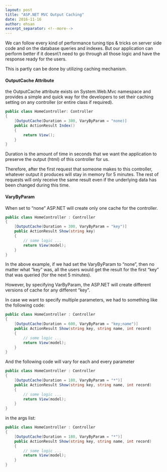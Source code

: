 ```yaml
---
layout: post
title: "ASP.NET MVC Output Caching"
date: 2016-11-16
author: ehsan
excerpt_separator: <!--more-->
---
```


We can follow every kind of performance tuning tips & tricks on server side code and on the database queries and indexes. But our application can perform better if it doesn\’t need to go through all those logic and have the response ready for the users.

This is partly can be done by utilizing caching mechanism.

#### OutputCache Attribute
the OutputCache attribute exists on System.Web.Mvc namespace and provides a simple and quick way for the developers to set their caching setting on any controller (or entire class if required).

```csharp
public class HomeController: Controller 
{
    [OutputCache(Duration = 300, VaryByParam = "none)]
    public ActionResult Index() 
    {
        return View();
    }
}
```
<!--more-->
Duration is the amount of time in seconds that we want the application to preserve the output (html) of this controller for us.

Therefore, after the first request that someone makes to this controller, whatever output it produces will stay in memory for 5 minutes. The rest of requests will only receive the same result even if the underlying data has been changed during this time.

#### VaryByParam
When set to “none” ASP.NET will create only one cache for the controller.

```csharp
public class HomeController : Controller
{
    [OutputCache(Duration = 300, VaryByParam = "key")]
    public ActionResult Show(string key)
    {
        // some logic ...
        return View(model);
    }
}
```

In the above example, if we had set the VaryByParam to “none”, then no matter what “key” was, all the users would get the result for the first “key” that was queried (for the next 5 minutes).

However, by specifying VarByParam, the ASP.NET will create different versions of cache for any different “key”.

In case we want to specify multiple parameters, we had to something like the following code:

```csharp
public class HomeController : Controller
{
    [OutputCache(Duration = 600, VaryByParam = "key;name")]
    public ActionResult Show(string key, string name, int record)
    {
        // some logic ...
        return View(model);
    }
}
```

And the following code will vary for each and every parameter

```csharp
public class HomeController : Controller
{
    [OutputCache(Duration = 180, VaryByParam = "*")]
    public ActionResult Show(string key, string name, int record)
    {
        // some logic ...
        return View(model);
    }
}
```

in the args list:

```csharp
public class HomeController : Controller
{
    [OutputCache(Duration = 180, VaryByParam = "*")]
    public ActionResult Show(string key, string name, int record)
    {
        // some logic ...
        return View(model);
    }
}
```
